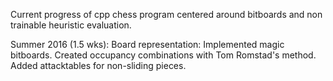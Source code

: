 Current progress of cpp chess program centered around bitboards and non trainable heuristic evaluation.

Summer 2016 (1.5 wks):
	Board representation:
		Implemented magic bitboards. Created occupancy combinations with Tom Romstad's method.
		Added attacktables for non-sliding pieces.
